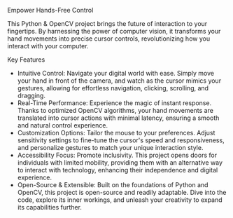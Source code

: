 Empower Hands-Free Control

This Python & OpenCV project brings the future of interaction to your fingertips. By harnessing the power of computer vision, it transforms your hand movements into precise cursor controls, revolutionizing how you interact with your computer.

Key Features

* Intuitive Control: Navigate your digital world with ease. Simply move your hand in front of the camera, and watch as the cursor mimics your gestures, allowing for effortless navigation, clicking, scrolling, and dragging.
* Real-Time Performance: Experience the magic of instant response. Thanks to optimized OpenCV algorithms, your hand movements are translated into cursor actions with minimal latency, ensuring a smooth and natural control experience.
* Customization Options: Tailor the mouse to your preferences. Adjust sensitivity settings to fine-tune the cursor's speed and responsiveness, and personalize gestures to match your unique interaction style.
* Accessibility Focus: Promote inclusivity. This project opens doors for individuals with limited mobility, providing them with an alternative way to interact with technology, enhancing their independence and digital experience.
* Open-Source & Extensible: Built on the foundations of Python and OpenCV, this project is open-source and readily adaptable. Dive into the code, explore its inner workings, and unleash your creativity to expand its capabilities further.
